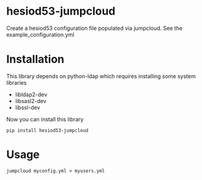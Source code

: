 # hesiod53-jumpcloud

Create a hesiod53 configuration file populated via jumpcloud. See the
example_configuration.yml

# Installation

This library depends on python-ldap which requires installing some system libraries

* libldap2-dev
* libsasl2-dev
* libssl-dev

Now you can install this library

`pip install hesiod53-jumpcloud`

# Usage

`jumpcloud myconfig.yml > myusers.yml`
